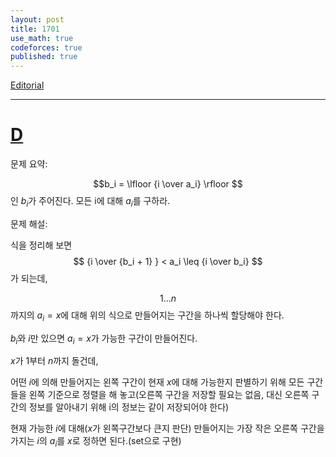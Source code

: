 ```yaml
---
layout: post
title: 1701
use_math: true
codeforces: true
published: true
---
```

[Editorial](https://codeforces.com/blog/entry/104671)

---
# [D](https://codeforces.com/contest/1701/problem/D)

문제 요약: 

$$b_i = \lfloor {i \over a_i} \rfloor $$인 $b_i$가 주어진다. 모든 i에 대해 $a_i$를 구하라.

문제 해설: 

식을 정리해 보면 $$ {i \over {b_i + 1} } < a_i \leq {i \over b_i} $$ 가 되는데, 

$$1 ... n$$까지의 $a_i=x$에 대해 위의 식으로 만들어지는 구간을 하나씩 할당해야 한다.

$b_i$와 $i$만 있으면 $a_i=x$가 가능한 구간이 만들어진다.

$x$가 1부터 $n$까지 돌건데, 

어떤 $i$에 의해 만들어지는 왼쪽 구간이 현재 $x$에 대해 가능한지 판별하기 위해 모든 구간들을 왼쪽 기준으로 정렬을 해 놓고(오른쪽 구간을 저장할 필요는 없음, 대신 오른쪽 구간의 정보를 알아내기 위해 i의 정보는 같이 저장되어야 한다)

현재 가능한 $i$에 대해($x$가 왼쪽구간보다 큰지 판단) 만들어지는 가장 작은 오른쪽 구간을 가지는 $i$의 $a_i$를 $x$로 정하면 된다.(set으로 구현)